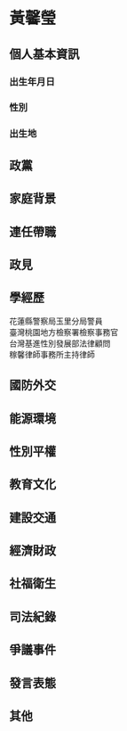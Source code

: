 # 黃馨瑩

## 個人基本資訊

### 出生年月日

### 性別

### 出生地

## 政黨

## 家庭背景

## 連任帶職

## 政見

## 學經歷

花蓮縣警察局玉里分局警員  
臺灣桃園地方檢察署檢察事務官  
台灣基進性別發展部法律顧問  
稼馨律師事務所主持律師

## 國防外交

## 能源環境

## 性別平權

## 教育文化

## 建設交通

## 經濟財政

## 社福衛生

## 司法紀錄

## 爭議事件

## 發言表態

## 其他
